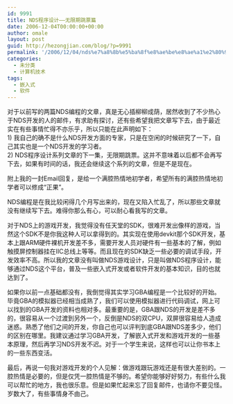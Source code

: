 ```yaml
---
id: 9991
title: NDS程序设计――无限期跳票篇
date: 2006-12-04T00:00:00+00:00
author: omale
layout: post
guid: http://hezongjian.com/blog/?p=9991
permalink: '/2006/12/04/nds%e7%a8%8b%e5%ba%8f%e8%ae%be%e8%ae%a1%e2%80%95%e2%80%95%e6%97%a0%e9%99%90%e6%9c%9f%e8%b7%b3%e7%a5%a8%e7%af%87/'
categories:
  - 未分类
  - 计算机技术
tags:
  - 嵌入式
  - 软件
---
```

对于以前写的两篇NDS编程的文章，真是无心插柳柳成荫，居然收到了不少热心于NDS开发的人的邮件，有求助有探讨，还有些希望我把文章写下去，由于最近实在有些事情忙得不亦乐乎，所以只能在此声明如下：  
1)&nbsp;我自己的确不是什么NDS开发方面的专家，只是在空闲的时候研究了一下，自己其实也是一个NDS开发的学习者。  
2)&nbsp;NDS程序设计系列文章的下一集，无限期跳票。这并不意味着以后都不会再写下去，如果有时间的话，我还会继续这个系列的文章，但是不是现在。

附上我的一封Email回复，是给一个满腔热情地初学者，希望所有的满腔热情地初学者可以修成“正果”。

NDS编程是在我比较闲得几个月写出来的，现在又陷入忙乱了，所以那些文章就没有继续写下去。难得你那么有心，可以耐心看我写的文章。

对于NDS上的游戏开发，我觉得没有任天堂的SDK，很难开发出像样的游戏，当然这个SDK不是你我这种人可以拿得到的。其实现在使用devkit那个SDK开发，基本上跟ARM硬件裸机开发差不多，需要开发人员对硬件有一些基本的了解，例如触摸屏控制器挂在IIC总线上等等。而且现在的SDK缺乏一些必要的调试手段，开发效率不高。所以我的文章没有叫做NDS游戏设计，只是叫做NDS程序设计，能够通过NDS这个平台，普及一些嵌入式开发或者软件开发的基本知识，目的也就达到了。

如果你以前一点基础都没有，我倒觉得其实学习GBA编程是一个比较好的开始。毕竟GBA的模拟器已经相当成熟了，我们可以使用模拟器进行代码调试，网上可以找到的GBA开发的资料也相对多。最重要的是，GBA跟NDS的开发是差不多的，很容易从一个过渡到另外一个，反倒是NDS的双CPU，双屏很容易给人造成迷惑。熟悉了他们之间的开发，你自己也可以评判到底GBA跟NDS差多少，他们的区别在哪里。我建议通过学习GBA开发，了解嵌入式开发和游戏开发的一些基本原理，然后再学习NDS开发不迟。对于一个学生来说，这样也可以让你书本上的一些东西变活。

最后，再说一句我对游戏开发的个人见解：做游戏跟玩游戏还是有很大差别的。一腔热情是必要的，但是仅凭一腔热情是不够的。希望你能够好好努力，有些什么我可以帮忙的地方，我也很乐意。但是如果忙起来忘了回复邮件，也请你不要见怪。岁数大了，有些事情身不由己。

<font class=diary_poster>